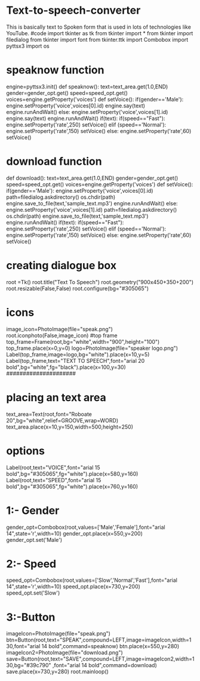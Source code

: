 # Text-to-speech-converter
This is basically text to Spoken form that is used in lots of technologies like YouTube.
#code 
import tkinter as tk
from tkinter import *
from tkinter import filedialog
from tkinter import font
from tkinter.ttk import Combobox
import pyttsx3
import os
# speaknow function
engine=pyttsx3.init()
def speaknow():
text=text_area.get(1.0,END)
gender=gender_opt.get()
speed=speed_opt.get()
voices=engine.getProperty('voices')
def setVoice():
if(gender=='Male'):
engine.setProperty('voice',voices[0].id)
engine.say(text)
engine.runAndWait()
else:
engine.setProperty('voice',voices[1].id)
engine.say(text)
engine.runAndWait()
if(text):
if(speed=="Fast"):
engine.setProperty('rate',250)
setVoice()
elif (speed=='Normal'):
engine.setProperty('rate',150)
setVoice()
else:
engine.setProperty('rate',60)
setVoice()
# download function
def download():
text=text_area.get(1.0,END)
gender=gender_opt.get()
speed=speed_opt.get()
voices=engine.getProperty('voices')
def setVoice():
if(gender=='Male'):
engine.setProperty('voice',voices[0].id)
path=filedialog.askdirectory()
os.chdir(path)
engine.save_to_file(text,'sample_text.mp3')
engine.runAndWait()
else:
engine.setProperty('voice',voices[1].id)
path=filedialog.askdirectory()
os.chdir(path)
engine.save_to_file(text,'sample_text.mp3')
engine.runAndWait()
if(text):
if(speed=="Fast"):
engine.setProperty('rate',250)
setVoice()
elif (speed=='Normal'):
engine.setProperty('rate',150)
setVoice()
else:
engine.setProperty('rate',60)
setVoice()
# creating dialogue box
root =Tk()
root.title("Text To Speech")
root.geometry("900x450+350+200")
root.resizable(False,False)
root.configure(bg="#305065")
# icons
image_icon=PhotoImage(file="speak.png")
root.iconphoto(False,image_icon)
#top frame
top_frame=Frame(root,bg="white",width="900",height="100")
top_frame.place(x=0,y=0)
logo=PhotoImage(file="speaker logo.png")
Label(top_frame,image=logo,bg="white").place(x=10,y=5)
Label(top_frame,text="TEXT TO SPEECH",font="arial 20
bold",bg="white",fg="black").place(x=100,y=30)
#####################
# placing an text area
text_area=Text(root,font="Roboate 20",bg="white",relief=GROOVE,wrap=WORD)
text_area.place(x=10,y=150,width=500,height=250)
# options
Label(root,text="VOICE",font="arial 15
bold",bg="#305065",fg="white").place(x=580,y=160)
Label(root,text="SPEED",font="arial 15
bold",bg="#305065",fg="white").place(x=760,y=160)
# 1:- Gender
gender_opt=Combobox(root,values=['Male','Female'],font="arial
14",state='r',width=10)
gender_opt.place(x=550,y=200)
gender_opt.set('Male')
# 2:- Speed
speed_opt=Combobox(root,values=['Slow','Normal','Fast'],font="arial
14",state='r',width=10)
speed_opt.place(x=730,y=200)
speed_opt.set('Slow')
# 3:-Button
imageIcon=PhotoImage(file="speak.png")
btn=Button(root,text="SPEAK",compound=LEFT,image=imageIcon,width=130,font="arial
14 bold",command=speaknow)
btn.place(x=550,y=280)
imageIcon2=PhotoImage(file="download.png")
save=Button(root,text="SAVE",compound=LEFT,image=imageIcon2,width=130,bg="#39c790"
,font="arial 14 bold",command=download)
save.place(x=730,y=280)
root.mainloop()
